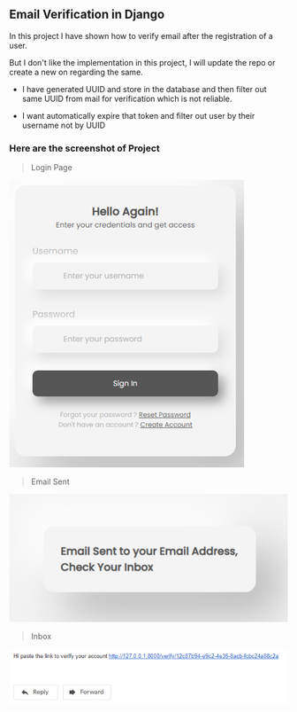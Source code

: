 ## Email Verification in Django

In this project I have shown how to verify email after the registration of a user.

But I don't like the implementation in this project, I will update the repo or create a new on regarding the same.

- I have generated UUID and store in the database and then filter out same UUID from mail for verification which is not reliable.

- I want automatically expire that token and filter out user by their username not by UUID

### Here are the screenshot of Project

> Login Page

!["Login Page"](log_in.png)

> Email Sent

![](email_sent.png)

>Inbox

![](email.png)

